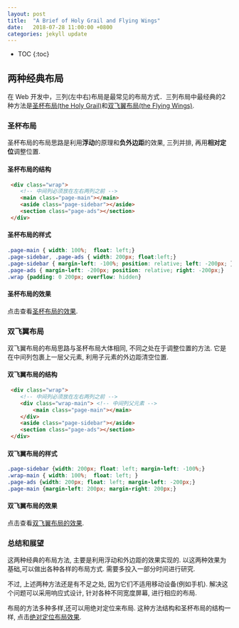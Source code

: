 ```yaml
---
layout: post
title:  "A Brief of Holy Grail and Flying Wings"
date:   2018-07-28 11:00:00 +0800
categories: jekyll update
---
```

<style>
	.page-content p {text-indent: 2em}
</style>
* TOC
{:toc}
## 两种经典布局

在 Web 开发中，三列(左中右)布局是最常见的布局方式．三列布局中最经典的2种方法是[圣杯布局(the Holy Grail)][holy grail]和[双飞翼布局(the Flying Wings)][flying wings].

### 圣杯布局

圣杯布局的布局思路是利用**浮动**的原理和**负外边距**的效果, 三列并排, 再用**相对定位**调整位置.

#### 圣杯布局的结构

```html
 <div class="wrap">
 	<!-- 中间列必须放在左右两列之前 -->
 	<main class="page-main"></main>
 	<aside class="page-sidebar"></aside>
 	<section class="page-ads"></section>
 </div>
```
#### 圣杯布局的样式
```css
.page-main { width: 100%;  float: left;}
.page-sidebar, .page-ads { width: 200px; float:left;}
.page-sidebar { margin-left: -100%; position: relative; left: -200px; }
.page-ads { margin-left: -200px; position: relative; right: -200px;}
.wrap {padding: 0 200px; overflow: hidden}
```
#### 圣杯布局的效果
点击查看[圣杯布局的效果]({{site.baseurl}}/pages/holy-grail).

### 双飞翼布局

双飞翼布局的布局思路与圣杯布局大体相同, 不同之处在于调整位置的方法. 它是在中间列包裹上一层父元素, 利用子元素的外边距清空位置.

#### 双飞翼布局的结构

```html
 <div class="wrap">
 	<!-- 中间列必须放在左右两列之前 -->
 	<div class="wrap-main"> <!-- 中间列父元素 -->
 		<main class="page-main"></main>
 	</div>
 	<aside class="page-sidebar"></aside>
 	<section class="page-ads"></section>
 </div>
```
#### 双飞翼布局的样式
```css
.page-sidebar {width: 200px; float: left; margin-left: -100%;}
.wrap-main { width: 100%;  float: left; }
.page-ads {width: 200px; float: left; margin-left: -200px;}
.page-main {margin-left: 200px; margin-right: 200px;}
```
#### 双飞翼布局的效果
点击查看[双飞翼布局的效果]({{site.baseurl}}/pages/double-wings).

### 总结和展望

这两种经典的布局方法, 主要是利用浮动和外边距的效果实现的. 以这两种效果为基础,可以做出各种各样的布局方式. 需要多投入一部分时间进行研究.

不过, 上述两种方法还是有不足之处, 因为它们不适用移动设备(例如手机). 解决这个问题可以采用响应式设计, 针对各种不同宽度屏幕, 进行相应的布局.

布局的方法多种多样,还可以用绝对定位来布局. 这种方法结构和圣杯布局的结构一样, 点击[绝对定位布局效果]({{site.baseurl}}/pages/abs-pos).


[holy grail]: https://en.wikipedia.org/wiki/Holy_grail_(web_design)
[flying wings]: #



